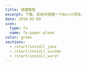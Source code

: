 ```yaml
---
title: 搭建教程
excerpt: 下载、安装并搭建一个Wurst项目。
date: 2018-02-09
icon:
  type: fa
  name: fa-paper-plane
color: green
sections:
  - /start/install_java
  - /start/install_vscode
  - /start/install_wurst
---
```

